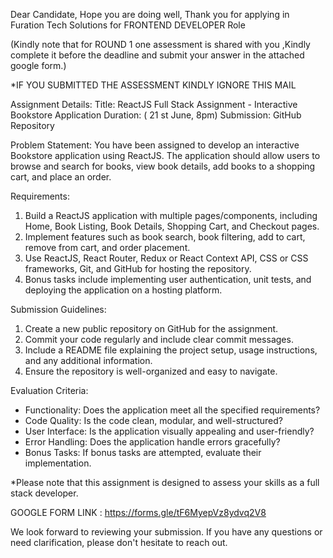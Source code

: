 Dear Candidate,
Hope you are doing well,
Thank you for applying in Furation Tech Solutions for FRONTEND DEVELOPER Role

(Kindly note that for ROUND 1 one assessment is shared with you ,Kindly complete it before the deadline and submit your answer in the attached google form.)

\*IF YOU SUBMITTED THE ASSESSMENT KINDLY IGNORE THIS MAIL

Assignment Details:
Title: ReactJS Full Stack Assignment - Interactive Bookstore Application
Duration: ( 21 st June, 8pm)
Submission: GitHub Repository

Problem Statement:
You have been assigned to develop an interactive Bookstore application using ReactJS. The application should allow users to browse and search for books, view book details, add books to a shopping cart, and place an order.

Requirements:

1. Build a ReactJS application with multiple pages/components, including Home, Book Listing, Book Details, Shopping Cart, and Checkout pages.
2. Implement features such as book search, book filtering, add to cart, remove from cart, and order placement.
3. Use ReactJS, React Router, Redux or React Context API, CSS or CSS frameworks, Git, and GitHub for hosting the repository.
4. Bonus tasks include implementing user authentication, unit tests, and deploying the application on a hosting platform.

Submission Guidelines:

1. Create a new public repository on GitHub for the assignment.
2. Commit your code regularly and include clear commit messages.
3. Include a README file explaining the project setup, usage instructions, and any additional information.
4. Ensure the repository is well-organized and easy to navigate.

Evaluation Criteria:

- Functionality: Does the application meet all the specified requirements?
- Code Quality: Is the code clean, modular, and well-structured?
- User Interface: Is the application visually appealing and user-friendly?
- Error Handling: Does the application handle errors gracefully?
- Bonus Tasks: If bonus tasks are attempted, evaluate their implementation.

\*Please note that this assignment is designed to assess your skills as a full stack developer.

GOOGLE FORM LINK : https://forms.gle/tF6MyepVz8ydvq2V8

We look forward to reviewing your submission. If you have any questions or need clarification, please don't hesitate to reach out.
